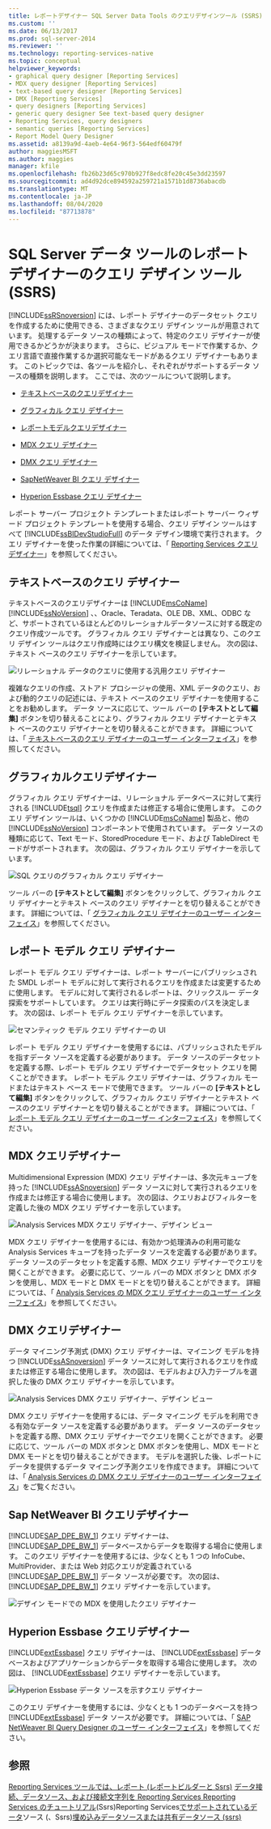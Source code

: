 ```yaml
---
title: レポートデザイナー SQL Server Data Tools のクエリデザインツール (SSRS) |Microsoft Docs
ms.custom: ''
ms.date: 06/13/2017
ms.prod: sql-server-2014
ms.reviewer: ''
ms.technology: reporting-services-native
ms.topic: conceptual
helpviewer_keywords:
- graphical query designer [Reporting Services]
- MDX query designer [Reporting Services]
- text-based query designer [Reporting Services]
- DMX [Reporting Services]
- query designers [Reporting Services]
- generic query designer See text-based query designer
- Reporting Services, query designers
- semantic queries [Reporting Services]
- Report Model Query Designer
ms.assetid: a8139a9d-4aeb-4e64-96f3-564edf60479f
author: maggiesMSFT
ms.author: maggies
manager: kfile
ms.openlocfilehash: fb26b23d65c970b927f8edc8fe20c45e3dd23597
ms.sourcegitcommit: ad4d92dce894592a259721a1571b1d8736abacdb
ms.translationtype: MT
ms.contentlocale: ja-JP
ms.lasthandoff: 08/04/2020
ms.locfileid: "87713878"
---
```

# <a name="query-design-tools-in-report-designer-sql-server-data-tools-ssrs"></a>SQL Server データ ツールのレポート デザイナーのクエリ デザイン ツール (SSRS)
  [!INCLUDE[ssRSnoversion](../../includes/ssrsnoversion-md.md)] には、レポート デザイナーのデータセット クエリを作成するために使用できる、さまざまなクエリ デザイン ツールが用意されています。 処理するデータ ソースの種類によって、特定のクエリ デザイナーが使用できるかどうかが決まります。 さらに、ビジュアル モードで作業するか、クエリ言語で直接作業するか選択可能なモードがあるクエリ デザイナーもあります。 このトピックでは、各ツールを紹介し、それぞれがサポートするデータ ソースの種類を説明します。 ここでは、次のツールについて説明します。

-   [テキストベースのクエリデザイナー](#Textbased)

-   [グラフィカル クエリ デザイナー](#Graphical)

-   [レポートモデルクエリデザイナー](#Model)

-   [MDX クエリ デザイナー](#MDX)

-   [DMX クエリ デザイナー](#DMX)

-   [SapNetWeaver BI クエリ デザイナー](#SAPBW)

-   [Hyperion Essbase クエリ デザイナー](#Hyperion)

 レポート サーバー プロジェクト テンプレートまたはレポート サーバー ウィザード プロジェクト テンプレートを使用する場合、クエリ デザイン ツールはすべて [!INCLUDE[ssBIDevStudioFull](../../includes/ssbidevstudiofull-md.md)] のデータ デザイン環境で実行されます。 クエリ デザイナーを使った作業の詳細については、「 [Reporting Services クエリ デザイナー](../reporting-services-query-designers.md)」を参照してください。

##  <a name="text-based-query-designer"></a><a name="Textbased"></a> テキストベースのクエリ デザイナー
 テキストベースのクエリデザイナーは [!INCLUDE[msCoName](../../../includes/msconame-md.md)] [!INCLUDE[ssNoVersion](../../../includes/ssnoversion-md.md)] 、、Oracle、Teradata、OLE DB、XML、ODBC など、サポートされているほとんどのリレーショナルデータソースに対する既定のクエリ作成ツールです。 グラフィカル クエリ デザイナーとは異なり、このクエリ デザイン ツールはクエリ作成時にはクエリ構文を検証しません。 次の図は、テキスト ベースのクエリ デザイナーを示しています。

 ![リレーショナル データのクエリに使用する汎用クエリ デザイナー](../../analysis-services/media/rsqd-dsaw-sql-generic.gif "リレーショナル データのクエリに使用する汎用クエリ デザイナー")

 複雑なクエリの作成、ストアド プロシージャの使用、XML データのクエリ、および動的クエリの記述には、テキスト ベースのクエリ デザイナーを使用することをお勧めします。 データ ソースに応じて、ツール バーの **[テキストとして編集]** ボタンを切り替えることにより、グラフィカル クエリ デザイナーとテキスト ベースのクエリ デザイナーとを切り替えることができます。 詳細については、「 [テキストベースのクエリ デザイナーのユーザー インターフェイス](../text-based-query-designer-user-interface.md)」を参照してください。

##  <a name="graphical-query-designer"></a><a name="Graphical"></a>グラフィカルクエリデザイナー
 グラフィカル クエリ デザイナーは、リレーショナル データベースに対して実行される [!INCLUDE[tsql](../../includes/tsql-md.md)] クエリを作成または修正する場合に使用します。 このクエリ デザイン ツールは、いくつかの [!INCLUDE[msCoName](../../../includes/msconame-md.md)] 製品と、他の [!INCLUDE[ssNoVersion](../../../includes/ssnoversion-md.md)] コンポーネントで使用されています。 データ ソースの種類に応じて、Text モード、StoredProcedure モード、および TableDirect モードがサポートされます。 次の図は、グラフィカル クエリ デザイナーを示しています。

 ![SQL クエリのグラフィカル クエリ デザイナー](../media/rsqd-dsaw-sql.gif "SQL クエリのグラフィカル クエリ デザイナー")

 ツール バーの **[テキストとして編集]** ボタンをクリックして、グラフィカル クエリ デザイナーとテキスト ベースのクエリ デザイナーとを切り替えることができます。 詳細については、「 [グラフィカル クエリ デザイナーのユーザー インターフェイス](graphical-query-designer-user-interface.md)」を参照してください。

##  <a name="report-model-query-designer"></a><a name="Model"></a> レポート モデル クエリ デザイナー
 レポート モデル クエリ デザイナーは、レポート サーバーにパブリッシュされた SMDL レポート モデルに対して実行されるクエリを作成または変更するために使用します。 モデルに対して実行されるレポートは、クリックスルー データ探索をサポートしています。 クエリは実行時にデータ探索のパスを決定します。 次の図は、レポート モデル クエリ デザイナーを示しています。

 ![セマンティック モデル クエリ デザイナーの UI](../media/rsqd-dsawmodel-smql.gif "セマンティック モデル クエリ デザイナーの UI")

 レポート モデル クエリ デザイナーを使用するには、パブリッシュされたモデルを指すデータ ソースを定義する必要があります。 データ ソースのデータセットを定義する際、レポート モデル クエリ デザイナーでデータセット クエリを開くことができます。 レポート モデル クエリ デザイナーは、グラフィカル モードまたはテキスト ベース モードで使用できます。 ツール バーの **[テキストとして編集]** ボタンをクリックして、グラフィカル クエリ デザイナーとテキスト ベースのクエリ デザイナーとを切り替えることができます。 詳細については、「 [レポート モデル クエリ デザイナーのユーザー インターフェイス](report-model-query-designer-user-interface.md)」を参照してください。

##  <a name="mdx-query-designer"></a><a name="MDX"></a>MDX クエリデザイナー
 Multidimensional Expression (MDX) クエリ デザイナーは、多次元キューブを持った [!INCLUDE[ssASnoversion](../../../includes/ssasnoversion-md.md)] データ ソースに対して実行されるクエリを作成または修正する場合に使用します。 次の図は、クエリおよびフィルターを定義した後の MDX クエリ デザイナーを示しています。

 ![Analysis Services MDX クエリ デザイナー、デザイン ビュー](../../analysis-services/media/rsqd-dsawas-mdx-designmode.gif "Analysis Services MDX クエリ デザイナー、デザイン ビュー")

 MDX クエリ デザイナーを使用するには、有効かつ処理済みの利用可能な Analysis Services キューブを持ったデータ ソースを定義する必要があります。 データ ソースのデータセットを定義する際、MDX クエリ デザイナーでクエリを開くことができます。 必要に応じて、ツール バーの MDX ボタンと DMX ボタンを使用し、MDX モードと DMX モードとを切り替えることができます。 詳細については、「 [Analysis Services の MDX クエリ デザイナーのユーザー インターフェイス](analysis-services-mdx-query-designer-user-interface.md)」を参照してください。

##  <a name="dmx-query-designer"></a><a name="DMX"></a>DMX クエリデザイナー
 データ マイニング予測式 (DMX) クエリ デザイナーは、マイニング モデルを持つ [!INCLUDE[ssASnoversion](../../../includes/ssasnoversion-md.md)] データ ソースに対して実行されるクエリを作成または修正する場合に使用します。 次の図は、モデルおよび入力テーブルを選択した後の DMX クエリ デザイナーを示しています。

 ![Analysis Services DMX クエリ デザイナー、デザイン ビュー](../media/rsqd-dsawas-dmx-designmode.gif "Analysis Services DMX クエリ デザイナー、デザイン ビュー")

 DMX クエリ デザイナーを使用するには、データ マイニング モデルを利用できる有効なデータ ソースを定義する必要があります。 データ ソースのデータセットを定義する際、DMX クエリ デザイナーでクエリを開くことができます。 必要に応じて、ツール バーの MDX ボタンと DMX ボタンを使用し、MDX モードと DMX モードとを切り替えることができます。 モデルを選択した後、レポートにデータを提供するデータ マイニング予測クエリを作成できます。 詳細については、「 [Analysis Services の DMX クエリ デザイナーのユーザー インターフェイス](analysis-services-dmx-query-designer-user-interface.md)」をご覧ください。

##  <a name="sap-netweaver-bi-query-designer"></a><a name="SAPBW"></a>Sap NetWeaver BI クエリデザイナー
 [!INCLUDE[SAP_DPE_BW_1](../../../includes/sap-dpe-bw-1-md.md)] クエリ デザイナーは、 [!INCLUDE[SAP_DPE_BW_1](../../../includes/sap-dpe-bw-1-md.md)] データベースからデータを取得する場合に使用します。 このクエリ デザイナーを使用するには、少なくとも 1 つの InfoCube、MultiProvider、または Web 対応クエリが定義されている [!INCLUDE[SAP_DPE_BW_1](../../../includes/sap-dpe-bw-1-md.md)] データ ソースが必要です。 次の図は、 [!INCLUDE[SAP_DPE_BW_1](../../../includes/sap-dpe-bw-1-md.md)] クエリ デザイナーを示しています。

 ![デザイン モードでの MDX を使用したクエリ デザイナー](../media/rsqd-dssapbw-mdx-designmode.gif "デザイン モードでの MDX を使用したクエリ デザイナー")

##  <a name="hyperion-essbase-query-designer"></a><a name="Hyperion"></a>Hyperion Essbase クエリデザイナー
 [!INCLUDE[extEssbase](../../../includes/extessbase-md.md)] クエリ デザイナーは、 [!INCLUDE[extEssbase](../../../includes/extessbase-md.md)] データベースおよびアプリケーションからデータを取得する場合に使用します。 次の図は、 [!INCLUDE[extEssbase](../../../includes/extessbase-md.md)] クエリ デザイナーを示しています。

 ![Hyperion Essbase データ ソースを示すクエリ デザイナー](../media/rsqd-dshyperionessbase-mdx-designmode.gif "Hyperion Essbase データ ソースを示すクエリ デザイナー")

 このクエリ デザイナーを使用するには、少なくとも 1 つのデータベースを持つ [!INCLUDE[extEssbase](../../../includes/extessbase-md.md)] データ ソースが必要です。 詳細については、「 [SAP NetWeaver BI Query Designer のユーザー インターフェイス](sap-netweaver-bi-query-designer-user-interface.md)」を参照してください。

## <a name="see-also"></a>参照
 [Reporting Services ツール](../tools/reporting-services-tools.md)[では、レポート &#40;レポートビルダーと Ssrs&#41;](report-datasets-ssrs.md) [データ接続、データソース、および接続文字列を Reporting Services Reporting Services の](../data-connections-data-sources-and-connection-strings-in-reporting-services.md)[チュートリアル](../reporting-services-tutorials-ssrs.md)&#40;Ssrs&#41;Reporting Services[でサポートされているデータ](../create-deploy-and-manage-mobile-and-paginated-reports.md)ソース &#40;、Ssrs&#41;[埋め込みデータソースまたは共有データソース &#40;ssrs&#41;](../create-an-embedded-or-shared-data-source-ssrs.md)


